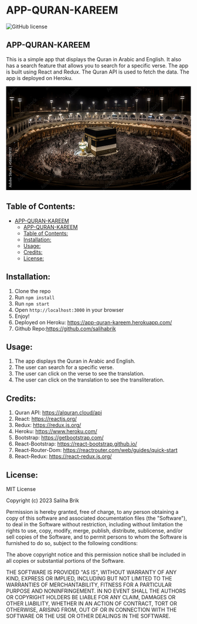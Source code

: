 # APP-QURAN-KAREEM
![GitHub license](https://img.shields.io/badge/license-MIT-blue.svg)


## APP-QURAN-KAREEM

This is a simple app that displays the Quran in Arabic and English. It also has a search feature that allows you to search for a specific verse. The app is built using React and Redux. The Quran API is used to fetch the data. The app is deployed on Heroku.

![Alt text](assets/css/mecccaL.jpg)

## Table of Contents:

- [APP-QURAN-KAREEM](#app-quran-kareem)
  - [APP-QURAN-KAREEM](#app-quran-kareem-1)
  - [Table of Contents:](#table-of-contents)
  - [Installation:](#installation)
  - [Usage:](#usage)
  - [Credits:](#credits)
  - [License:](#license)

## Installation:
1. Clone the repo
2. Run `npm install`
3. Run `npm start`
4. Open `http://localhost:3000` in your browser
5. Enjoy!
6. Deployed on Heroku: https://app-quran-kareem.herokuapp.com/
7. Github Repo:https://github.com/salihabrik

## Usage:
1. The app displays the Quran in Arabic and English.
2. The user can search for a specific verse.
3. The user can click on the verse to see the translation.
4. The user can click on the translation to see the transliteration.

## Credits:
1. Quran API: https://alquran.cloud/api
2. React: https://reactjs.org/
3. Redux: https://redux.js.org/
4. Heroku: https://www.heroku.com/
5. Bootstrap: https://getbootstrap.com/
6. React-Bootstrap: https://react-bootstrap.github.io/
7. React-Router-Dom: https://reactrouter.com/web/guides/quick-start
8. React-Redux: https://react-redux.js.org/


## License:
MIT License

Copyright (c) 2023 Saliha Brik

Permission is hereby granted, free of charge, to any person obtaining a copy
of this software and associated documentation files (the "Software"), to deal
in the Software without restriction, including without limitation the rights
to use, copy, modify, merge, publish, distribute, sublicense, and/or sell
copies of the Software, and to permit persons to whom the Software is
furnished to do so, subject to the following conditions:

The above copyright notice and this permission notice shall be included in all
copies or substantial portions of the Software.

THE SOFTWARE IS PROVIDED "AS IS", WITHOUT WARRANTY OF ANY KIND, EXPRESS OR
IMPLIED, INCLUDING BUT NOT LIMITED TO THE WARRANTIES OF MERCHANTABILITY,
FITNESS FOR A PARTICULAR PURPOSE AND NONINFRINGEMENT. IN NO EVENT SHALL THE
AUTHORS OR COPYRIGHT HOLDERS BE LIABLE FOR ANY CLAIM, DAMAGES OR OTHER
LIABILITY, WHETHER IN AN ACTION OF CONTRACT, TORT OR OTHERWISE, ARISING FROM,
OUT OF OR IN CONNECTION WITH THE SOFTWARE OR THE USE OR OTHER DEALINGS IN THE
SOFTWARE.

